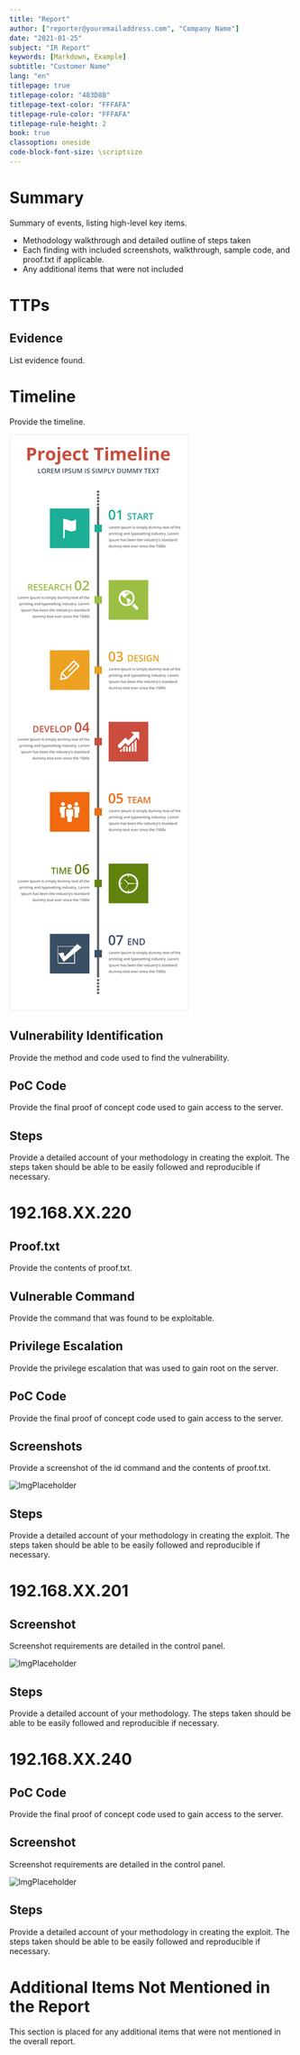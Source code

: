 ```yaml
---
title: "Report"
author: ["reporter@youremailaddress.com", "Company Name"]
date: "2021-01-25"
subject: "IR Report"
keywords: [Markdown, Example]
subtitle: "Customer Name"
lang: "en"
titlepage: true
titlepage-color: "483D8B"
titlepage-text-color: "FFFAFA"
titlepage-rule-color: "FFFAFA"
titlepage-rule-height: 2
book: true
classoption: oneside
code-block-font-size: \scriptsize
---
```

# Summary

Summary of events, listing high-level key items.

- Methodology walkthrough and detailed outline of steps taken
- Each finding with included screenshots, walkthrough, sample code, and proof.txt if applicable.
- Any additional items that were not included

# TTPs

## Evidence

List evidence found.

# Timeline

Provide the timeline.

![ImgPlaceholder](src/Project-Timeline-Template.jpg)

## Vulnerability Identification

Provide the method and code used to find the vulnerability.

## PoC Code

Provide the final proof of concept code used to gain access to the server.

## Steps

Provide a detailed account of your methodology in creating the exploit. The steps taken should be able to be easily followed and reproducible if necessary.

# 192.168.XX.220

## Proof.txt

Provide the contents of proof.txt.

## Vulnerable Command

Provide the command that was found to be exploitable.

## Privilege Escalation

Provide the privilege escalation that was used to gain root on the server.

## PoC Code

Provide the final proof of concept code used to gain access to the server.

## Screenshots

Provide a screenshot of the id command and the contents of proof.txt.

![ImgPlaceholder](src/placeholder-image-300x225.png)

## Steps

Provide a detailed account of your methodology in creating the exploit. The steps taken should be able to be easily followed and reproducible if necessary.

# 192.168.XX.201

## Screenshot

Screenshot requirements are detailed in the control panel.

![ImgPlaceholder](src/placeholder-image-300x225.png)

## Steps

Provide a detailed account of your methodology. The steps taken should be able to be easily followed and reproducible if necessary.

# 192.168.XX.240

## PoC Code

Provide the final proof of concept code used to gain access to the server.

## Screenshot

Screenshot requirements are detailed in the control panel.

![ImgPlaceholder](src/placeholder-image-300x225.png)

## Steps

Provide a detailed account of your methodology in creating the exploit. The steps taken should be able to be easily followed and reproducible if necessary.

# Additional Items Not Mentioned in the Report

This section is placed for any additional items that were not mentioned in the overall report.

